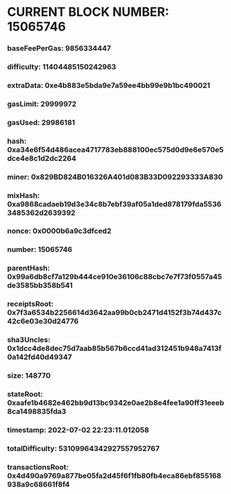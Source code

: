 # CURRENT BLOCK NUMBER: 15065746

### baseFeePerGas: 9856334447
### difficulty: 11404485150242963
### extraData: 0xe4b883e5bda9e7a59ee4bb99e9b1bc490021
### gasLimit: 29999972
### gasUsed: 29986181
### hash: 0xa34e6f54d486acea4717783eb888100ec575d0d9e6e570e5dce4e8c1d2dc2264
### miner: 0x829BD824B016326A401d083B33D092293333A830
### mixHash: 0xa9868cadaeb19d3e34c8b7ebf39af05a1ded878179fda55363485362d2639392
### nonce: 0x0000b6a9c3dfced2
### number: 15065746
### parentHash: 0x99a6db8cf7a129b444ce910e36106c88cbc7e7f73f0557a45de3585bb358b541
### receiptsRoot: 0x7f3a6534b2256614d3642aa99b0cb2471d4152f3b74d437c42c6e03e30d24776
### sha3Uncles: 0x1dcc4de8dec75d7aab85b567b6ccd41ad312451b948a7413f0a142fd40d49347
### size: 148770
### stateRoot: 0xaafe1b4682e462bb9d13bc9342e0ae2b8e4fee1a90ff31eeeb8ca1498835fda3
### timestamp: 2022-07-02 22:23:11.012058
### totalDifficulty: 53109964342927557952767
### transactionsRoot: 0x4d490a9769a877be05fa2d45f6f1fb80fb4eca86ebf855168938a9c68661f8f4
